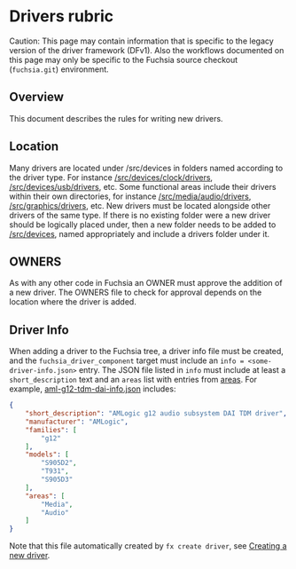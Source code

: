 # Drivers rubric

Caution: This page may contain information that is specific to the legacy
version of the driver framework (DFv1). Also the workflows documented on
this page may only be specific to the Fuchsia source checkout
(`fuchsia.git`) environment.

## Overview

This document describes the rules for writing new drivers.

## Location

Many drivers are located under /src/devices in folders named
according to the driver type. For instance
[/src/devices/clock/drivers](/src/devices/clock/drivers),
[/src/devices/usb/drivers](/src/devices/usb/drivers), etc. Some
functional areas include their drivers within their own directories,
for instance [/src/media/audio/drivers](/src/media/audio/drivers),
[/src/graphics/drivers](/src/graphics/drivers), etc. New drivers must
be located alongside other drivers of the same type. If there is no
existing folder were a new driver should be logically placed under,
then a new folder needs to be added to [/src/devices](/src/devices),
named appropriately and include a drivers folder under it.

## OWNERS

As with any other code in Fuchsia an OWNER must approve the addition
of a new driver. The OWNERS file to check for approval depends on the
location where the driver is added.

## Driver Info

When adding a driver to the Fuchsia tree, a driver info file must be created, and the
`fuchsia_driver_component` target must include an `info = <some-driver-info.json>` entry. The JSON
file listed in `info` must include at least a `short_description` text and an `areas` list with
entries from [areas](/build/drivers/areas.txt). For example,
[aml-g12-tdm-dai-info.json](/src/media/audio/drivers/aml-g12-tdm/aml-g12-tdm-dai-info.json)
includes:

```json
{
    "short_description": "AMLogic g12 audio subsystem DAI TDM driver",
    "manufacturer": "AMLogic",
    "families": [
        "g12"
    ],
    "models": [
        "S905D2",
        "T931",
        "S905D3"
    ],
    "areas": [
        "Media",
        "Audio"
    ]
}
```

Note that this file automatically created by `fx create driver`, see [Creating a new
driver][creating-a-new-drider].


<!-- xrefs -->

[creating-a-new-drider]: development/drivers/developer_guide/driver-development.md#creating_a_new_driver
